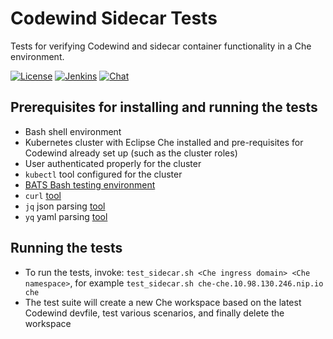 # Codewind Sidecar Tests
Tests for verifying Codewind and sidecar container functionality in a Che environment.

[![License](https://img.shields.io/badge/License-EPL%202.0-red.svg?label=license&logo=eclipse)](https://www.eclipse.org/legal/epl-2.0/)
[![Jenkins](https://img.shields.io/static/v1.svg?label=builds&message=Jenkins&color=d24939&logo=jenkins&logoColor=ffffff)](https://ci.eclipse.org/codewind/job/Codewind/job/codewind-che-plugin/)
[![Chat](https://img.shields.io/static/v1.svg?label=chat&message=mattermost&color=145dbf)](https://mattermost.eclipse.org/eclipse/channels/eclipse-codewind)

## Prerequisites for installing and running the tests

- Bash shell environment
- Kubernetes cluster with Eclipse Che installed and pre-requisites for Codewind already set up (such as the cluster roles)
- User authenticated properly for the cluster
- `kubectl` tool configured for the cluster
- [BATS Bash testing environment](https://github.com/bats-core/bats-core)
- `curl` [tool](https://curl.haxx.se/)
- `jq` json parsing [tool](https://stedolan.github.io/jq/)
- `yq` yaml parsing [tool](https://github.com/mikefarah/yq)
 
## Running the tests

- To run the tests, invoke: `test_sidecar.sh <Che ingress domain> <Che namespace>`, for example `test_sidecar.sh che-che.10.98.130.246.nip.io che`
- The test suite will create a new Che workspace based on the latest Codewind devfile, test various scenarios, and finally delete the workspace
